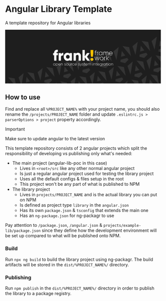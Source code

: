 # Angular Library Template

A template repository for Angular libraries

![frank-framework-github-banner](banner.png)

## How to use
Find and replace all `%PROJECT_NAME%` with your project name, you should also rename the `/projects/PROJECT_NAME` folder and update `.eslintrc.js > parserOptions > project` property accordingly.

> [!IMPORTANT]
> Make sure to update angular to the latest version

This template repository consists of 2 angular projects which split the responsibility of developing vs publishing only what's needed:
  - The main project (angular-lib-poc in this case)
    - Lives in `<root>/src` like any other normal angular project
    - Is just a regular angular project used for testing the library project
    - Uses all the default configs & files setup in the root
    - This project won't be any part of what is published to NPM
  - The library project
    - Lives in `projects/PROJECT_NAME` and is the actual library you can put on NPM
    - Is defined as project type `library` in the `angular.json`
    - Has its own `package.json` & `tsconfig` that extends the main one
    - Has an `ng-package.json`  for ng-packagr to use

Pay attention to `/package.json`, `/angular.json` & `projects/example-lib/package.json` since they define how the development environment will be set up compared to what will be published onto NPM.

### Build
Run `npx ng build` to build the library project using ng-packagr. The build artifacts will be stored in the `dist/%PROJECT_NAME%/` directory.

### Publishing
Run `npm publish` in the `dist/%PROJECT_NAME%/` directory in order to publish the library to a package registry.
